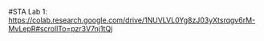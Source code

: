 #STA Lab 1:
https://colab.research.google.com/drive/1NUVLVL0Yg8zJ03yXtsrqgv6rM-MvLepR#scrollTo=pzr3V7nj1tQj
